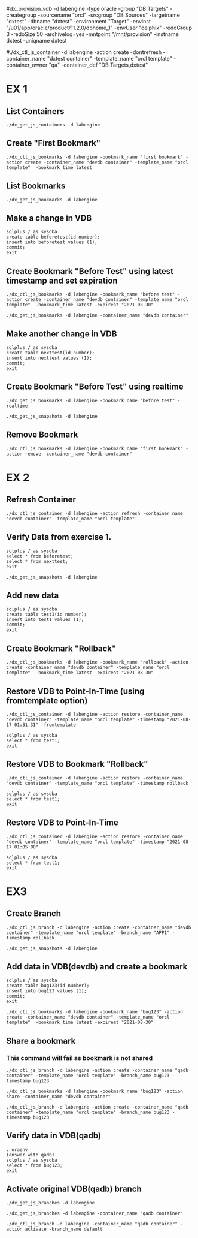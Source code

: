#dx_provision_vdb -d labengine -type oracle -group "DB Targets" -creategroup -sourcename "orcl"  -srcgroup "DB Sources" -targetname "dxtest"  -dbname "dxtest" -environment "Target"  -envinst "/u01/app/oracle/product/11.2.0/dbhome_1"  -envUser "delphix" -redoGroup 3 -redoSize 50 -archivelog=yes -mntpoint "/mnt/provision" -instname dxtest -uniqname dxtest

#./dx_ctl_js_container -d labengine -action create -dontrefresh -container_name "dxtest container" -template_name "orcl template" -container_owner "qa" -container_def "DB Targets,dxtest"

# EX 1

## List Containers
```
./dx_get_js_containers -d labengine
```

## Create "First Bookmark"
```
./dx_ctl_js_bookmarks -d labengine -bookmark_name "first bookmark" -action create -container_name "devdb container" -template_name "orcl template"  -bookmark_time latest
```

## List Bookmarks
```
./dx_get_js_bookmarks -d labengine
```

## Make a change in VDB
```
sqlplus / as sysdba
create table beforetest(id number);
insert into beforetest values (1);
commit;
exit
```

## Create Bookmark "Before Test" using latest timestamp and set expiration
```
./dx_ctl_js_bookmarks -d labengine -bookmark_name "before test" -action create -container_name "devdb container" -template_name "orcl template"  -bookmark_time latest -expireat "2021-08-30"

./dx_get_js_bookmarks -d labengine -container_name "devdb container"
```

## Make another change in VDB
```
sqlplus / as sysdba
create table nexttest(id number);
insert into nexttest values (1);
commit;
exit
```

## Create Bookmark "Before Test" using realtime
```
./dx_get_js_bookmarks -d labengine -bookmark_name "before test" -realtime

./dx_get_js_snapshots -d labengine
```

## Remove Bookmark
```
./dx_ctl_js_bookmarks -d labengine -bookmark_name "first bookmark" -action remove -container_name "devdb container"
```

# EX 2

## Refresh Container
```
./dx_ctl_js_container -d labengine -action refresh -container_name "devdb container" -template_name "orcl template"
```

## Verify Data from exercise 1.
```
sqlplus / as sysdba
select * from beforetest;
select * from nexttest;
exit

./dx_get_js_snapshots -d labengine
```

## Add new data
```
sqlplus / as sysdba
create table test1(id number);
insert into test1 values (1);
commit;
exit
```

## Create Bookmark "Rollback"
```
./dx_ctl_js_bookmarks -d labengine -bookmark_name "rollback" -action create -container_name "devdb container" -template_name "orcl template"  -bookmark_time latest -expireat "2021-08-30"
```

## Restore VDB to Point-In-Time (using fromtemplate option)
```
./dx_ctl_js_container -d labengine -action restore -container_name "devdb container" -template_name "orcl template" -timestamp "2021-08-17 01:31:31" -fromtemplate

sqlplus / as sysdba
select * from test1;
exit
```

## Restore VDB to Bookmark "Rollback"
```
./dx_ctl_js_container -d labengine -action restore -container_name "devdb container" -template_name "orcl template" -timestamp rollback

sqlplus / as sysdba
select * from test1;
exit
```

## Restore VDB to Point-In-Time
```
./dx_ctl_js_container -d labengine -action restore -container_name "devdb container" -template_name "orcl template" -timestamp "2021-08-17 01:05:00"

sqlplus / as sysdba
select * from test1;
exit
```

# EX3

## Create Branch
```
./dx_ctl_js_branch -d labengine -action create -container_name "devdb container" -template_name "orcl template" -branch_name "APP1" -timestamp rollback

./dx_get_js_snapshots -d labengine
```

## Add data in VDB(devdb) and create a bookmark
```
sqlplus / as sysdba
create table bug123(id number);
insert into bug123 values (1);
commit;
exit

./dx_ctl_js_bookmarks -d labengine -bookmark_name "bug123" -action create -container_name "devdb container" -template_name "orcl template"  -bookmark_time latest -expireat "2021-08-30"
```

## Share a bookmark
### This command will fail as bookmark is not shared
```
./dx_ctl_js_branch -d labengine -action create -container_name "qadb container" -template_name "orcl template" -branch_name bug123 -timestamp bug123 

./dx_ctl_js_bookmarks -d labengine -bookmark_name "bug123" -action share -container_name "devdb container"

./dx_ctl_js_branch -d labengine -action create -container_name "qadb container" -template_name "orcl template" -branch_name bug123 -timestamp bug123 
```

## Verify data in VDB(qadb)
```
. oraenv
(answer with qadb)
sqlplus / as sysdba
select * from bug123;
exit
```

## Activate original VDB(qadb) branch
```
./dx_get_js_branches -d labengine 

./dx_get_js_branches -d labengine -container_name "qadb container"

./dx_ctl_js_branch -d labengine -container_name "qadb container" -action activate -branch_name default
```

